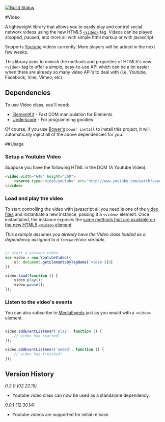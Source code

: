 [![Build Status](https://travis-ci.org/mkay581/video.svg?branch=master)](https://travis-ci.org/mkay581/video)

#Video

A lightweight library that allows you to easily play and control social network videos using the new HTML5 [`<video>`](https://developer.mozilla.org/en-US/docs/Web/HTML/Element/video) tag. Videos
can be played, stopped, paused, and more all with simple html markup or with javascript.

Supports [Youtube](youtube.com) videos currently. More players will be added in the next few weeks.

This library aims to mimick the methods and properties of HTML5's new `<video>` tag to offer a simple, easy-to-use API
which can be a lot easier when there are already so many video API's to deal with (i.e. Youtube, Facebook, Vine, Vimeo, etc).


## Dependencies

To use Video class, you'll need:

* [ElementKit](https://github.com/mkay581/element-kit) - Fast DOM manipulation for Elements
* [Underscore](http://underscorejs.org/) - For programming goodies

Of course, if you use [Bower's](http://bower.io/) `bower install` to install this project, it will automatically inject all of the above dependencies for you.

##Usage

### Setup a Youtube Video

Suppose you have the following HTML in the DOM (A Youtube Video).

```html
<video width="640" height="360">
    <source type="video/youtube" src="http://www.youtube.com/watch?v=ye82js0sL32" />
</video>
```
### Load and play the video

To start controlling the video with javascript all you need is one of the [video files](https://github.com/mkay581/video/tree/master/dist)
 and instantiate a new instance, passing it a `<video>` element. Once instantiated, the instance exposes the [same methods that are available on the new
HTML5 `<video>` element](https://developer.mozilla.org/en-US/docs/Web/Guide/HTML/Using_HTML5_audio_and_video#Controlling_media_playback).

*This example assumes you already have the Video class loaded as a dependency assigned to a `YoutubeVideo` variable.*

```javascript

// start a youtube video
var video = new YoutubeVideo({
    el: document.getElementsByTagName('video')[0]
})

video.load(function () {
    video.play();
    video.pause();
});

```

### Listen to the video's events
You can also subscribe to [MediaEvents](https://developer.mozilla.org/en-US/docs/Web/Guide/Events/Media_events) just as you would with a `<video>` element.

```javascript

video.addEventListener('play', function () {
    // video has started!
});

video.addEventListener('ended', function () {
    // video has finished!
});
```

## Version History

*0.2.0 (02.22.15)*

* Youtube video class can now be used as a standalone dependency.

*0.0.1 (12.30.14)*

* Youtube videos are supported for initial release.



